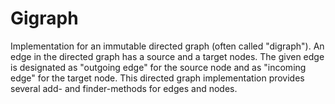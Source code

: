 # Gigraph

Implementation for an immutable directed graph (often called "digraph"). An edge in the directed graph has a source and a target nodes. The given edge is designated as "outgoing edge" for the source node and as "incoming edge" for the target node. This directed graph implementation provides several add- and finder-methods for edges and nodes.
